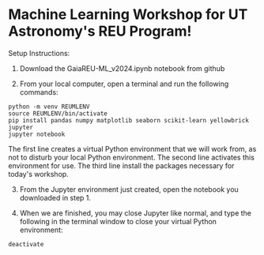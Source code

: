 # Machine Learning Workshop for UT Astronomy's REU Program!

Setup Instructions: 
1. Download the GaiaREU-ML_v2024.ipynb notebook from github

2. From your local computer, open a terminal and run the following commands:
```
python -m venv REUMLENV
source REUMLENV/bin/activate
pip install pandas numpy matplotlib seaborn scikit-learn yellowbrick jupyter
jupyter notebook
```
The first line creates a virtual Python environment that we will work from, as not to disturb your local Python environment. 
The second line activates this environment for use. 
The third line install the packages necessary for today's workshop. 

3. From the Jupyter environment just created, open the notebook you downloaded in step 1.

4. When we are finished, you may close Jupyter like normal, and type the following in the terminal window to close your virtual Python environment:
```
deactivate
```
   

